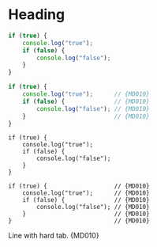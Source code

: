 # Heading

```js
if (true) {
    console.log("true");
    if (false) {
        console.log("false");
    }
}
```

```js
if (true) {
	console.log("true");      // {MD010}
	if (false) {              // {MD010}
		console.log("false"); // {MD010}
	}                         // {MD010}
}
```

    if (true) {
        console.log("true");
        if (false) {
            console.log("false");
        }
    }

	if (true) {                   // {MD010}
		console.log("true");      // {MD010}
		if (false) {              // {MD010}
			console.log("false"); // {MD010}
		}                         // {MD010}
	}                             // {MD010}

Line with	hard tab. {MD010}
